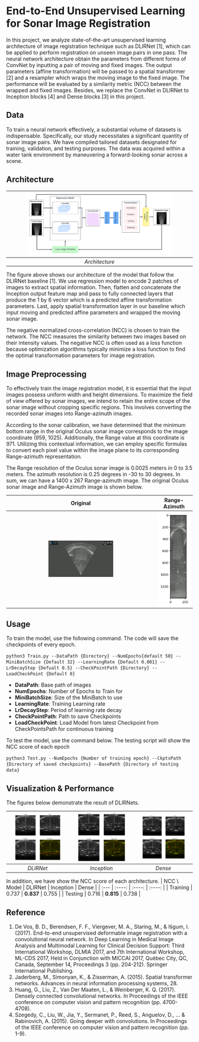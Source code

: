 # End-to-End Unsupervised Learning for Sonar Image Registration
In this project, we analyze state-of-the-art unsupervised learning architecture of image registration technique such as DLIRNet [1], which can be applied to perform registration on unseen image pairs in one pass. The neural network architecture obtain the parameters from different forms of ConvNet by inputting a pair of moving and fixed images. The output parameters (affine transformation) will be passed to a spatial transformer [2] and a resampler which wraps the moving image to the fixed image. The performance will be evaluated by a similarity metric (NCC) between the wrapped and fixed images. Besides, we replace the ConvNet in DLIRNet to Inception blocks [4] and Dense blocks [3] in this project.

## Data
To train a neural network effectively, a substantial volume of datasets is indispensable. Specifically, our study necessitates a significant quantity of sonar image pairs. We have compiled tailored datasets designated for training, validation, and testing purposes. The data was acquired within a water tank environment by maneuvering a forward-looking sonar across a scene.

## Architecture
| <img src="./figures/AIRNet.png" width="80%">| 
|:--:| 
| *Architecture* |

The figure above shows our architecture of the model that follow the DLIRNet baseline [1]. We use regression model to encode 2 patches of images to extract spatial information. Then, flatten and concatenate the Inception output feature map and pass to fully connected layers that produce the 1 by 6 vector which is a predicted affine transformation parameters. Last, apply spatial transformation layer in our baseline which input moving and predicted affine parameters and wrapped the moving sonar image. 

The negative normalized cross-correlation (NCC) is chosen to train the network. The NCC measures the similarity between two images based on their intensity values. The negative NCC is often used as a loss function because optimization algorithms typically minimize a loss function to find the optimal transformation parameters for image registration.

## Image Preprocessing
To effectively train the image registration model, it is essential that the input images possess uniform width and height dimensions. To maximize the field of view offered by sonar images, we intend to retain the entire scope of the sonar image without cropping specific regions. This involves converting the recorded sonar images into Range-azimuth images. 

According to the sonar calibration, we have determined that the minimum bottom range in the original Oculus sonar image corresponds to the image coordinate (959, 1025). Additionally, the Range value at this coordinate is 971. Utilizing this contextual information, we can employ specific formulas to convert each pixel value within the image plane to its corresponding Range-azimuth representation.

The Range resolution of the Oculus sonar image is 0.0025 meters in 0 to 3.5 meters. The azimuth resolution is 0.25 degrees in -30 to 30 degrees. In sum, we can have a 1400 x 267 Range-azimuth image. The original Oculus sonar image and Range-Azimuth image is shown below.

Original |  Range-Azimuth |
:-------------------------:|:-------------------------:
<img src="./figures/Oculus3-6.jpg" width="45%">  |  <img src="./figures/RangeAzimuth.png"> 

## Usage
To train the model, use the following command. The code will save the checkpoints of every epoch.
```
python3 Train.py --DataPath {Directory} --NumEpochs{default 50} --MiniBatchSize {Default 32} --LearningRate {Default 0.001} --LrDecayStep {Defualt 0.5} --CheckPointPath {Directory} --LoadCheckPoint {Default 0}
```
* **DataPath**: Base path of images
* **NumEpochs**: Number of Epochs to Train for
* **MiniBatchSize**: Size of the MiniBatch to use
* **LearningRate**: Training Learning rate
* **LrDecayStep**: Period of learning rate decay
* **CheckPointPath**: Path to save Checkpoints
* **LoadCheckPoint**: Load Model from latest Checkpoint from CheckPointsPath for continuous training


To test the model, use the command below. The testing script will show the NCC score of each epoch
```
python3 Test.py --NumEpochs {Number of training epoch} --CkptsPath {Directory of saved checkpoints} --BasePath {Directory of testing data}
```


## Visualization & Performance
The figures below demonstrate the result of DLIRNets. 

| <img src="./figures/demo_0.png" width="80%">| <img src="./figures/demo_7.png" width="80%">| <img src="./figures/demo_5.png" width="80%">| 
|:--:|:--:|:--:| 
| *DLIRNet* | *Inception* | *Dense* |

In addition, we have show the NCC score of each architecture.
| NCC \ Model       | DLIRNet     | Inception    |  Dense        |
| :---        |    :----:       |     :----:       |    :----:       |
| Training | 0.737 | **0.837**  | 0.755 |
| Testing | 0.716 | **0.815**  | 0.738 |

## Reference
1. De Vos, B. D., Berendsen, F. F., Viergever, M. A., Staring, M., & Išgum, I. (2017). End-to-end unsupervised deformable image registration with a convolutional neural network. In Deep Learning in Medical Image Analysis and Multimodal Learning for Clinical Decision Support: Third International Workshop, DLMIA 2017, and 7th International Workshop, ML-CDS 2017, Held in Conjunction with MICCAI 2017, Québec City, QC, Canada, September 14, Proceedings 3 (pp. 204-212). Springer International Publishing.
2. Jaderberg, M., Simonyan, K., & Zisserman, A. (2015). Spatial transformer networks. Advances in neural information processing systems, 28.
3. Huang, G., Liu, Z., Van Der Maaten, L., & Weinberger, K. Q. (2017). Densely connected convolutional networks. In Proceedings of the IEEE conference on computer vision and pattern recognition (pp. 4700-4708).
4. Szegedy, C., Liu, W., Jia, Y., Sermanet, P., Reed, S., Anguelov, D., ... & Rabinovich, A. (2015). Going deeper with convolutions. In Proceedings of the IEEE conference on computer vision and pattern recognition (pp. 1-9).
